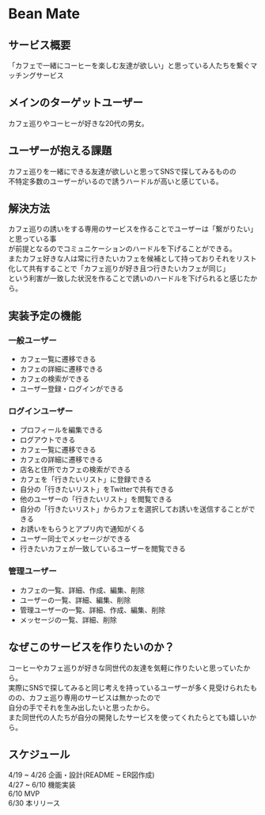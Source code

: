# Bean Mate

## サービス概要
「カフェで一緒にコーヒーを楽しむ友達が欲しい」と思っている人たちを繋ぐマッチングサービス

## メインのターゲットユーザー
カフェ巡りやコーヒーが好きな20代の男女。

## ユーザーが抱える課題
カフェ巡りを一緒にできる友達が欲しいと思ってSNSで探してみるものの  
不特定多数のユーザーがいるので誘うハードルが高いと感じている。

## 解決方法
カフェ巡りの誘いをする専用のサービスを作ることでユーザーは「繋がりたい」と思っている事  
が前提となるのでコミュニケーションのハードルを下げることができる。  
またカフェ好きな人は常に行きたいカフェを候補として持っておりそれをリスト化して共有することで「カフェ巡りが好き且つ行きたいカフェが同じ」  
という利害が一致した状況を作ることで誘いのハードルを下げられると感じたから。

## 実装予定の機能
### 一般ユーザー
  * カフェ一覧に遷移できる
  * カフェの詳細に遷移できる
  * カフェの検索ができる
  * ユーザー登録・ログインができる
### ログインユーザー
  * プロフィールを編集できる
  * ログアウトできる
  * カフェ一覧に遷移できる
  * カフェの詳細に遷移できる
  * 店名と住所でカフェの検索ができる
  * カフェを「行きたいリスト」に登録できる
  * 自分の「行きたいリスト」をTwitterで共有できる
  * 他のユーザーの「行きたいリスト」を閲覧できる
  * 自分の「行きたいリスト」からカフェを選択してお誘いを送信することができる
  * お誘いをもらうとアプリ内で通知がくる
  * ユーザー同士でメッセージができる
  * 行きたいカフェが一致しているユーザーを閲覧できる
### 管理ユーザー
  * カフェの一覧、詳細、作成、編集、削除
  * ユーザーの一覧、詳細、編集、削除
  * 管理ユーザーの一覧、詳細、作成、編集、削除
  * メッセージの一覧、詳細、削除

## なぜこのサービスを作りたいのか？
コーヒーやカフェ巡りが好きな同世代の友達を気軽に作りたいと思っていたから。  
実際にSNSで探してみると同じ考えを持っているユーザーが多く見受けられたものの、カフェ巡り専用のサービスは無かったので  
自分の手でそれを生み出したいと思ったから。  
また同世代の人たちが自分の開発したサービスを使ってくれたらとても嬉しいから。

## スケジュール
4/19 ~ 4/26 企画・設計(README ~ ER図作成)  
4/27 ~ 6/10 機能実装  
6/10 MVP  
6/30 本リリース